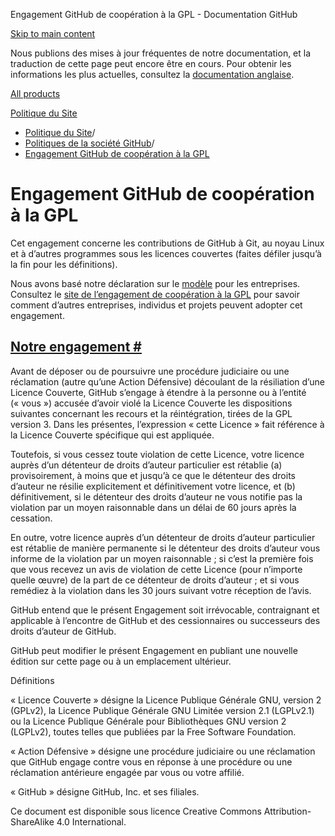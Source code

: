 Engagement GitHub de coopération à la GPL - Documentation GitHub

[Skip to main content](#main-content)

Nous publions des mises à jour fréquentes de notre documentation, et la traduction de cette page peut encore être en cours. Pour obtenir les informations les plus actuelles, consultez la [documentation anglaise](/en).

[All products](/fr)

[Politique du Site](/fr/site-policy)

* [Politique du Site](/fr/site-policy)/
* [Politiques de la société GitHub](/fr/site-policy/github-company-policies)/
* [Engagement GitHub de coopération à la GPL](/fr/site-policy/github-company-policies/github-gpl-cooperation-commitment)

Engagement GitHub de coopération à la GPL
==========

Cet engagement concerne les contributions de GitHub à Git, au noyau Linux et à d’autres programmes sous les licences couvertes (faites défiler jusqu’à la fin pour les définitions).

Nous avons basé notre déclaration sur le [modèle](https://github.com/gplcc/gplcc/blob/master/Company/GPL%20Cooperation%20Commitment-Company-Template.md) pour les entreprises. Consultez le [site de l’engagement de coopération à la GPL](https://gplcc.github.io/gplcc/) pour savoir comment d’autres entreprises, individus et projets peuvent adopter cet engagement.

[Notre engagement #](#our-commitment)
----------

Avant de déposer ou de poursuivre une procédure judiciaire ou une réclamation (autre qu’une Action Défensive) découlant de la résiliation d’une Licence Couverte, GitHub s’engage à étendre à la personne ou à l’entité (« vous ») accusée d’avoir violé la Licence Couverte les dispositions suivantes concernant les recours et la réintégration, tirées de la GPL version 3. Dans les présentes, l’expression « cette Licence » fait référence à la Licence Couverte spécifique qui est appliquée.

Toutefois, si vous cessez toute violation de cette Licence, votre licence auprès d’un détenteur de droits d’auteur particulier est rétablie (a) provisoirement, à moins que et jusqu’à ce que le détenteur des droits d’auteur ne résilie explicitement et définitivement votre licence, et (b) définitivement, si le détenteur des droits d’auteur ne vous notifie pas la violation par un moyen raisonnable dans un délai de 60 jours après la cessation.

En outre, votre licence auprès d’un détenteur de droits d’auteur particulier est rétablie de manière permanente si le détenteur des droits d’auteur vous informe de la violation par un moyen raisonnable ; si c’est la première fois que vous recevez un avis de violation de cette Licence (pour n’importe quelle œuvre) de la part de ce détenteur de droits d’auteur ; et si vous remédiez à la violation dans les 30 jours suivant votre réception de l’avis.

GitHub entend que le présent Engagement soit irrévocable, contraignant et applicable à l’encontre de GitHub et des cessionnaires ou successeurs des droits d’auteur de GitHub.

GitHub peut modifier le présent Engagement en publiant une nouvelle édition sur cette page ou à un emplacement ultérieur.

Définitions

« Licence Couverte » désigne la Licence Publique Générale GNU, version 2 (GPLv2), la Licence Publique Générale GNU Limitée version 2.1 (LGPLv2.1) ou la Licence Publique Générale pour Bibliothèques GNU version 2 (LGPLv2), toutes telles que publiées par la Free Software Foundation.

« Action Défensive » désigne une procédure judiciaire ou une réclamation que GitHub engage contre vous en réponse à une procédure ou une réclamation antérieure engagée par vous ou votre affilié.

« GitHub » désigne GitHub, Inc. et ses filiales.

Ce document est disponible sous licence Creative Commons Attribution-ShareAlike 4.0 International.
